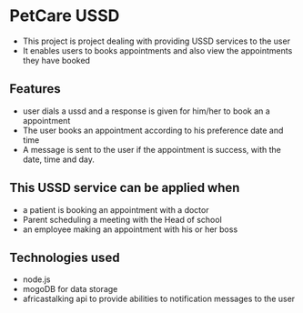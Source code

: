 # PetCare USSD
- This project is project dealing with providing USSD services to the user
- It enables users to books appointments and also view the appointments they have booked

## Features
- user dials a ussd and a response is given for him/her to book an a appointment
- The user books an appointment according to his preference date and time
- A message is sent to the user if the appointment is success, with the date, time and day.


## This USSD service can be applied when
- a patient is booking an appointment with a doctor
- Parent scheduling a meeting with the Head of school
- an employee making an appointment with his or her boss

## Technologies used
- node.js
- mogoDB for data storage
- africastalking api to provide abilities to notification messages to the user